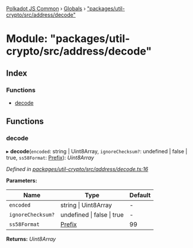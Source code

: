 [Polkadot JS Common](../README.md) › [Globals](../globals.md) › ["packages/util-crypto/src/address/decode"](_packages_util_crypto_src_address_decode_.md)

# Module: "packages/util-crypto/src/address/decode"

## Index

### Functions

* [decode](_packages_util_crypto_src_address_decode_.md#decode)

## Functions

###  decode

▸ **decode**(`encoded`: string | Uint8Array, `ignoreChecksum?`: undefined | false | true, `ss58Format`: [Prefix](_packages_util_crypto_src_address_types_.md#prefix)): *Uint8Array*

*Defined in [packages/util-crypto/src/address/decode.ts:16](https://github.com/polkadot-js/common/blob/a53008fd/packages/util-crypto/src/address/decode.ts#L16)*

**Parameters:**

Name | Type | Default |
------ | ------ | ------ |
`encoded` | string &#124; Uint8Array | - |
`ignoreChecksum?` | undefined &#124; false &#124; true | - |
`ss58Format` | [Prefix](_packages_util_crypto_src_address_types_.md#prefix) | 99 |

**Returns:** *Uint8Array*
